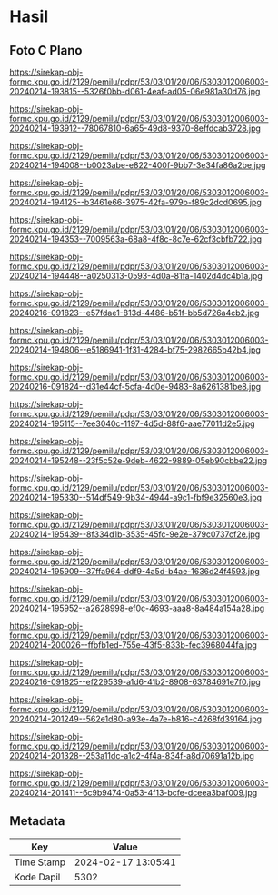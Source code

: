 # Hasil

## Foto C Plano

https://sirekap-obj-formc.kpu.go.id/2129/pemilu/pdpr/53/03/01/20/06/5303012006003-20240214-193815--5326f0bb-d061-4eaf-ad05-06e981a30d76.jpg

https://sirekap-obj-formc.kpu.go.id/2129/pemilu/pdpr/53/03/01/20/06/5303012006003-20240214-193912--78067810-6a65-49d8-9370-8effdcab3728.jpg

https://sirekap-obj-formc.kpu.go.id/2129/pemilu/pdpr/53/03/01/20/06/5303012006003-20240214-194008--b0023abe-e822-400f-9bb7-3e34fa86a2be.jpg

https://sirekap-obj-formc.kpu.go.id/2129/pemilu/pdpr/53/03/01/20/06/5303012006003-20240214-194125--b3461e66-3975-42fa-979b-f89c2dcd0695.jpg

https://sirekap-obj-formc.kpu.go.id/2129/pemilu/pdpr/53/03/01/20/06/5303012006003-20240214-194353--7009563a-68a8-4f8c-8c7e-62cf3cbfb722.jpg

https://sirekap-obj-formc.kpu.go.id/2129/pemilu/pdpr/53/03/01/20/06/5303012006003-20240214-194448--a0250313-0593-4d0a-81fa-1402d4dc4b1a.jpg

https://sirekap-obj-formc.kpu.go.id/2129/pemilu/pdpr/53/03/01/20/06/5303012006003-20240216-091823--e57fdae1-813d-4486-b51f-bb5d726a4cb2.jpg

https://sirekap-obj-formc.kpu.go.id/2129/pemilu/pdpr/53/03/01/20/06/5303012006003-20240214-194806--e5186941-1f31-4284-bf75-2982665b42b4.jpg

https://sirekap-obj-formc.kpu.go.id/2129/pemilu/pdpr/53/03/01/20/06/5303012006003-20240216-091824--d31e44cf-5cfa-4d0e-9483-8a6261381be8.jpg

https://sirekap-obj-formc.kpu.go.id/2129/pemilu/pdpr/53/03/01/20/06/5303012006003-20240214-195115--7ee3040c-1197-4d5d-88f6-aae77011d2e5.jpg

https://sirekap-obj-formc.kpu.go.id/2129/pemilu/pdpr/53/03/01/20/06/5303012006003-20240214-195248--23f5c52e-9deb-4622-9889-05eb90cbbe22.jpg

https://sirekap-obj-formc.kpu.go.id/2129/pemilu/pdpr/53/03/01/20/06/5303012006003-20240214-195330--514df549-9b34-4944-a9c1-fbf9e32560e3.jpg

https://sirekap-obj-formc.kpu.go.id/2129/pemilu/pdpr/53/03/01/20/06/5303012006003-20240214-195439--8f334d1b-3535-45fc-9e2e-379c0737cf2e.jpg

https://sirekap-obj-formc.kpu.go.id/2129/pemilu/pdpr/53/03/01/20/06/5303012006003-20240214-195909--37ffa964-ddf9-4a5d-b4ae-1636d24f4593.jpg

https://sirekap-obj-formc.kpu.go.id/2129/pemilu/pdpr/53/03/01/20/06/5303012006003-20240214-195952--a2628998-ef0c-4693-aaa8-8a484a154a28.jpg

https://sirekap-obj-formc.kpu.go.id/2129/pemilu/pdpr/53/03/01/20/06/5303012006003-20240214-200026--ffbfb1ed-755e-43f5-833b-fec3968044fa.jpg

https://sirekap-obj-formc.kpu.go.id/2129/pemilu/pdpr/53/03/01/20/06/5303012006003-20240216-091825--ef229539-a1d6-41b2-8908-63784691e7f0.jpg

https://sirekap-obj-formc.kpu.go.id/2129/pemilu/pdpr/53/03/01/20/06/5303012006003-20240214-201249--562e1d80-a93e-4a7e-b816-c4268fd39164.jpg

https://sirekap-obj-formc.kpu.go.id/2129/pemilu/pdpr/53/03/01/20/06/5303012006003-20240214-201328--253a11dc-a1c2-4f4a-834f-a8d70691a12b.jpg

https://sirekap-obj-formc.kpu.go.id/2129/pemilu/pdpr/53/03/01/20/06/5303012006003-20240214-201411--6c9b9474-0a53-4f13-bcfe-dceea3baf009.jpg


## Metadata

| Key        | Value               |
| ---------- | ------------------- |
| Time Stamp | 2024-02-17 13:05:41 |
| Kode Dapil | 5302                |



